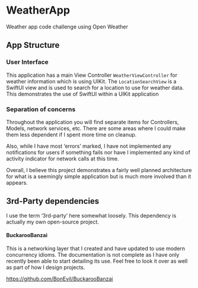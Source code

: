 # WeatherApp
Weather app code challenge using Open Weather

## App Structure
### User Interface
This application has a main View Controller ```WeatherViewController``` for weather information which is using UIKit.
The ```LocationSearchView``` is a SwiftUI view and is used to search for a location to use for weather data. This demonstrates the use of SwiftUI within a UIKit application

### Separation of concerns
Throughout the application you will find separate items for Controllers, Models, network services, etc. There are some areas where I could make them less dependent if I spent more time on cleanup.

Also, while I have most ‘errors’ marked, I have not implemented any notifications for users if something fails nor have I implemented any kind of activity indicator for network calls at this time.

Overall, I believe this project demonstrates a fairly well planned architecture for what is a seemingly simple application but is much more involved than it appears.

## 3rd-Party dependencies
I use the term ‘3rd-party’ here somewhat loosely. This dependency is actually my own open-source project.

#### BuckarooBanzai
This is a networking layer that I created and have updated to use modern concurrency idioms. The documentation is not complete as I have only recently been able to start detailing its use. Feel free to look it over as well as part of how I design projects.

https://github.com/BonEvil/BuckarooBanzai

